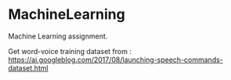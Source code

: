 # MachineLearning
Machine Learning assignment.

Get word-voice training dataset from : https://ai.googleblog.com/2017/08/launching-speech-commands-dataset.html
